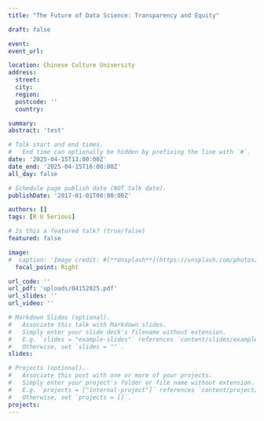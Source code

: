 ```yaml
---
title: "The Future of Data Science: Transparency and Equity"

draft: false

event: 
event_url:

location: Chinese Culture University
address:
  street: 
  city: 
  region: 
  postcode: ''
  country: 

summary:
abstract: 'test'

# Talk start and end times.
#   End time can optionally be hidden by prefixing the line with `#`.
date: '2025-04-15T13:00:00Z'
date_end: '2025-04-15T16:00:00Z'
all_day: false

# Schedule page publish date (NOT talk date).
publishDate: '2017-01-01T00:00:00Z'

authors: []
tags: [R U Serious]

# Is this a featured talk? (true/false)
featured: false

image:
#  caption: 'Image credit: #[**Unsplash**](https://unsplash.com/photos/bzdhc5b3Bxs)'
  focal_point: Right

url_code: ''
url_pdf: 'uploads/04152025.pdf'
url_slides: ''
url_video: ''

# Markdown Slides (optional).
#   Associate this talk with Markdown slides.
#   Simply enter your slide deck's filename without extension.
#   E.g. `slides = "example-slides"` references `content/slides/example-slides.md`.
#   Otherwise, set `slides = ""`.
slides:

# Projects (optional).
#   Associate this post with one or more of your projects.
#   Simply enter your project's folder or file name without extension.
#   E.g. `projects = ["internal-project"]` references `content/project/deep-learning/index.md`.
#   Otherwise, set `projects = []`.
projects:
---
```


